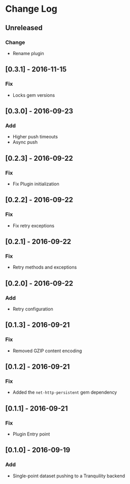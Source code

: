 # Change Log

## Unreleased
### Change
- Rename plugin

## [0.3.1] - 2016-11-15
### Fix
- Locks gem versions

## [0.3.0] - 2016-09-23
### Add
- Higher push timeouts
- Async push

## [0.2.3] - 2016-09-22
### Fix
- Fix Plugin initialization

## [0.2.2] - 2016-09-22
### Fix
- Fix retry exceptions

## [0.2.1] - 2016-09-22
### Fix
- Retry methods and exceptions

## [0.2.0] - 2016-09-22
### Add
- Retry configuration

## [0.1.3] - 2016-09-21
### Fix
- Removed GZIP content encoding

## [0.1.2] - 2016-09-21
### Fix
- Added the `net-http-persistent` gem dependency

## [0.1.1] - 2016-09-21
### Fix
- Plugin Entry point

## [0.1.0] - 2016-09-19
### Add
- Single-point dataset pushing to a Tranquility backend
